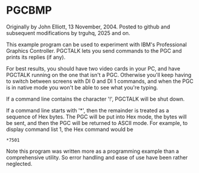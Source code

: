 # PGCBMP

Originally by John Elliott, 13 November, 2004.
Posted to github and subsequent modifications by trguhq, 2025 and on.

This example program can be used to experiment with IBM's 
Professional Graphics Controller. PGCTALK lets you send commands to
the PGC and prints its replies (if any).

For best results, you should have two video cards in your PC, and have 
PGCTALK running on the one that isn't a PGC. Otherwise you'll keep having 
to switch between screens with DI 0 and DI 1 commands, and when the PGC 
is in native mode you won't be able to see what you're typing.

If a command line contains the character '!', PGCTALK will be shut down.

If a command line starts with '*', then the remainder is treated as a 
sequence of Hex bytes. The PGC will be put into Hex mode, the bytes will
be sent, and then the PGC will be returned to ASCII mode. For example, to 
display command list 1, the Hex command would be

```*7501```

Note this program was written more as a programming example
than a comprehensive utility. So error handling and ease of use have
been rather neglected.
